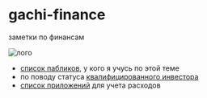 # gachi-finance
заметки по финансам


![лого](https://i.pinimg.com/236x/90/ab/92/90ab92f1549a67fb0f3769d90229ff76.jpg)


- [список пабликов](moi-istochniki.md), у кого я учусь по этой теме
- по поводу статуса [квалифицированного инвестора](kak-stat-kvalom.md)
- [список приложений](v-chem-vesti-uchet-rashodov.md) для учета расходов